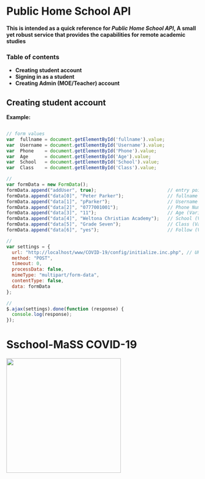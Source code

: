 <!--  -->
# Public Home School API
<!--  -->
__This is intended as a quick reference for *Public Home School API*, A small yet robust service that provides the capabilities for remote academic studies__
<!--  -->
### Table of contents
* **Creating student account**
* **Signing in as a student**
* **Creating Admin __(MOE/Teacher)__ account**
<!--  -->
## Creating student account
**Example:**
```javascript

// form values
var  fullname = document.getElementById('fullname').value;
var  Username = document.getElementById('Username').value;
var  Phone    = document.getElementById('Phone').value;
var  Age      = document.getElementById('Age').value;
var  School   = document.getElementById('School').value;
var  Class    = document.getElementById('Class').value;

// 
var formData = new FormData();
formData.append("addUser", true);                          // entry point (Boolean)
formData.append("data[0]", "Peter Parker");                // fullname (Variable)
formData.append("data[1]", "pParker");                     // Username (Variable)
formData.append("data[2]", "0777001001");                  // Phone Number (Variable)
formData.append("data[3]", "11");                          // Age (Variable)
formData.append("data[4]", "Weltona Christian Academy");   // School (Variable)
formData.append("data[5]", "Grade Seven");                 // Class (Variable)
formData.append("data[6]", "yes");                         // Follow (Variable)

// 
var settings = {
  url: "http://localhost/www/COVID-19/config/initialize.inc.php", // URI of my local server
  method: "POST",
  timeout: 0,
  processData: false,
  mimeType: "multipart/form-data",
  contentType: false,
  data: formData
};

// 
$.ajax(settings).done(function (response) {
  console.log(response);
});
```





# Sschool-MaSS COVID-19
<img src="https://static.toiimg.com/thumb/msid-74688799,imgsize-140514,width-400,resizemode-4/74688799.jpg" width="300" height="300">

